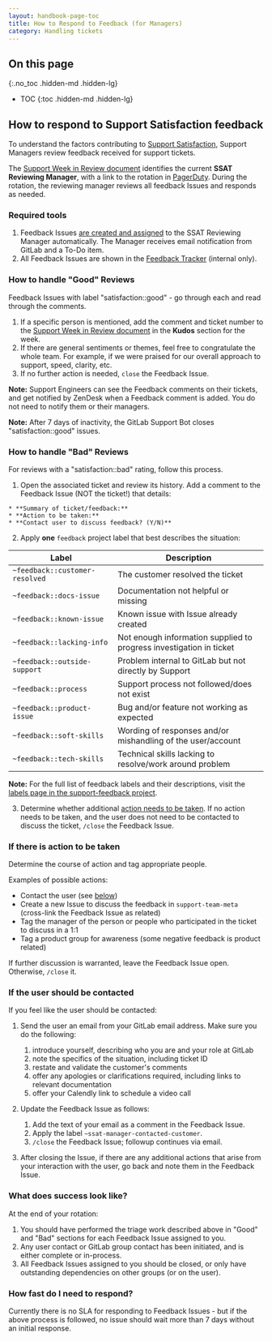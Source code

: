 ```yaml
---
layout: handbook-page-toc
title: How to Respond to Feedback (for Managers)
category: Handling tickets
---
```


## On this page
{:.no_toc .hidden-md .hidden-lg}

- TOC
{:toc .hidden-md .hidden-lg}

## How to respond to Support Satisfaction feedback
To understand the factors contributing to [Support Satisfaction](/handbook/support/performance-indicators/#support-satisfaction-ssat), Support Managers review feedback received for support tickets.

The [Support Week in Review document](https://docs.google.com/document/d/1eyMzbzImSKNFMpmu33C6imvC1iWEWHREJqaD6mkVDNg/edit) identifies the current **SSAT Reviewing Manager**, with a link to the rotation in [PagerDuty](https://gitlab.pagerduty.com/schedules#P9UIIDY). During the rotation, the reviewing manager reviews all feedback Issues and responds as needed.

### Required tools
1. Feedback Issues [are created and assigned](/handbook/support/support-ops/responsibilities.html#support-satisfaction-survey-ssat) to the SSAT Reviewing Manager automatically. The Manager receives email notification from GitLab and a To-Do item.
1. All Feedback Issues are shown in the [Feedback Tracker](https://gitlab.com/gitlab-com/support/feedback/-/issues) (internal only).

### How to handle "Good" Reviews
Feedback Issues with label "satisfaction::good" - go through each and read through the comments.

1. If a specific person is mentioned, add the comment and ticket number to the [Support Week in Review document](https://docs.google.com/document/d/1eyMzbzImSKNFMpmu33C6imvC1iWEWHREJqaD6mkVDNg/edit) in the **Kudos** section for the week.
1. If there are general sentiments or themes, feel free to congratulate the whole team. For example, if we were praised for our overall approach to support, speed, clarity, etc.
1. If no further action is needed, `close` the Feedback Issue.

**Note:** Support Engineers can see the Feedback comments on their tickets, and get notified by ZenDesk when a Feedback comment is added. You do not need to notify them or their managers.

**Note:** After 7 days of inactivity, the GitLab Support Bot closes "satisfaction::good" issues. 

### How to handle "Bad" Reviews
For reviews with a "satisfaction::bad" rating, follow this process.

1. Open the associated ticket and review its history. Add a comment to the Feedback Issue (NOT the ticket!) that details:

```
* **Summary of ticket/feedback:** 
* **Action to be taken:** 
* **Contact user to discuss feedback? (Y/N)** 
```

2. Apply **one** `feedback` project label that best describes the situation:

| Label | Description |
| ----- | ----------- |
| `~feedback::customer-resolved` | The customer resolved the ticket |
| `~feedback::docs-issue` | Documentation not helpful or missing |
| `~feedback::known-issue` | Known issue with Issue already created |
| `~feedback::lacking-info` | Not enough information supplied to progress investigation in ticket |
| `~feedback::outside-support` | Problem internal to GitLab but not directly by Support |
| `~feedback::process` | Support process not followed/does not exist |
| `~feedback::product-issue` | Bug and/or feature not working as expected |
| `~feedback::soft-skills` | Wording of responses and/or mishandling of the user/account |
| `~feedback::tech-skills` | Technical skills lacking to resolve/work around problem |

**Note:** For the full list of feedback labels and their descriptions, visit the [labels page in the support-feedback project](https://gitlab.com/gitlab-com/support/feedback/-/labels?utf8=%E2%9C%93&subscribed=&search=feedback%3A%3A).

3. Determine whether additional [action needs to be taken](#if-there-is-action-to-be-taken). If no action needs to be taken, and the user does not need to be contacted to discuss the ticket, `/close` the Feedback Issue.

### If there is action to be taken
Determine the course of action and tag appropriate people.

Examples of possible actions:
 - Contact the user (see [below](#if-the-user-should-be-contacted))
 - Create a new Issue to discuss the feedback in `support-team-meta` (cross-link the Feedback Issue as related)
 - Tag the manager of the person or people who participated in the ticket to discuss in a 1:1
 - Tag a product group for awareness (some negative feedback is product related)

If further discussion is warranted, leave the Feedback Issue open. Otherwise, `/close` it.

### If the user should be contacted
If you feel like the user should be contacted:

1. Send the user an email from your GitLab email address. Make sure you do the following:
   1. introduce yourself, describing who you are and your role at GitLab
   1. note the specifics of the situation, including ticket ID
   1. restate and validate the customer's comments
   1. offer any apologies or clarifications required, including links to relevant documentation
   1. offer your Calendly link to schedule a video call

2. Update the Feedback Issue as follows:
   1. Add the text of your email as a comment in the Feedback Issue.
   1. Apply the label `~ssat-manager-contacted-customer`.
   1. `/close` the Feedback Issue; followup continues via email.

3. After closing the Issue, if there are any additional actions that arise from your interaction with the user, go back and note them in the Feedback Issue.

### What does success look like?
At the end of your rotation:
1. You should have performed the triage work described above in "Good" and "Bad" sections for each Feedback Issue assigned to you.
1. Any user contact or GitLab group contact has been initiated, and is either complete or in-process.
1. All Feedback Issues assigned to you should be closed, or only have outstanding dependencies on other groups (or on the user).

### How fast do I need to respond?
Currently there is no SLA for responding to Feedback Issues - but if the above process is followed, no issue should wait more than 7 days without an initial response.
